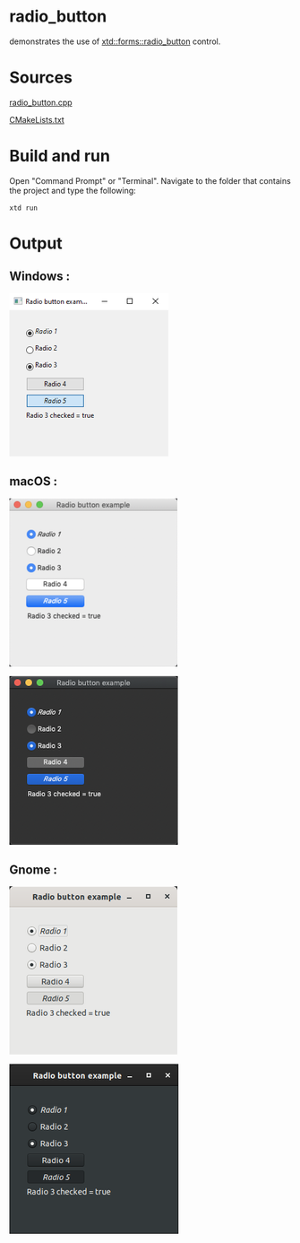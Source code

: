 # radio_button

demonstrates the use of [xtd::forms::radio_button](../../../xtd.forms/include/xtd/forms/radio_button.hpp) control.

# Sources

[radio_button.cpp](radio_button.cpp)

[CMakeLists.txt](CMakeLists.txt)

# Build and run

Open "Command Prompt" or "Terminal". Navigate to the folder that contains the project and type the following:

```shell
xtd run
```

# Output

## Windows :

![Screenshot](../../../docs/pictures/examples/radio_button_w.png)

## macOS :

![Screenshot](../../../docs/pictures/examples/radio_button_m.png)

![Screenshot](../../../docs/pictures/examples/radio_button_md.png)

## Gnome :

![Screenshot](../../../docs/pictures/examples/radio_button_g.png)

![Screenshot](../../../docs/pictures/examples/radio_button_gd.png)
